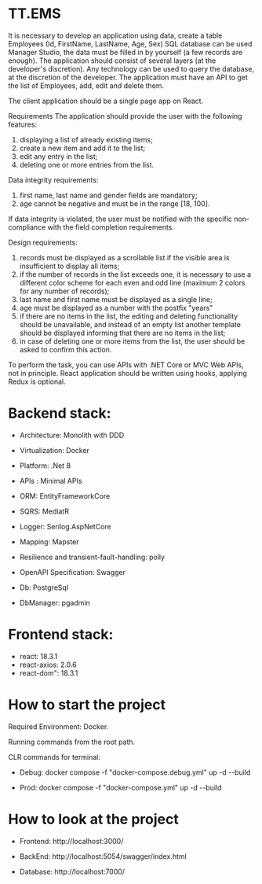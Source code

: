 # TT.EMS
It is necessary to develop an application using data, create a table Employees (Id, FirstName, LastName, Age, Sex) SQL database can be used Manager Studio, the data must be filled in by yourself (a few records are enough). The application should consist of several layers (at the developer's discretion). Any technology can be used to query the database, at the discretion of the developer. The application must have an API to get the list of Employees, add, edit and delete them.

The client application should be a single page app on React.
 
Requirements
The application should provide the user with the following features:
1) displaying a list of already existing items;
2) create a new item and add it to the list;
3) edit any entry in the list;
4) deleting one or more entries from the list.
 
Data integrity requirements:
1) first name, last name and gender fields are mandatory;
2) age cannot be negative and must be in the range [18, 100].
 
If data integrity is violated, the user must be notified with the specific non-compliance with the field completion requirements. 
 
Design requirements:
1) records must be displayed as a scrollable list if the visible area is insufficient to display all items;
2) if the number of records in the list exceeds one, it is necessary to use a different color scheme for each even and odd line (maximum 2 colors for any number of records);
3) last name and first name must be displayed as a single line;
4) age must be displayed as a number with the postfix "years"
5) if there are no items in the list, the editing and deleting functionality should be unavailable, and instead of an empty list another template should be displayed informing that there are no items in the list;
6) in case of deleting one or more items from the list, the user should be asked to confirm this action.
 
To perform the task, you can use APIs with .NET Core or MVC Web APIs, not in principle. React application should be written using hooks, applying Redux is optional.

# Backend stack:
- Architecture: Monolith with DDD
- Virtualization: Docker
- Platform: .Net 8
- APIs : Minimal APIs
- ORM: EntityFrameworkCore
- SQRS: MediatR
- Logger: Serilog.AspNetCore
- Mapping: Mapster
- Resilience and transient-fault-handling: polly
- OpenAPI Specification: Swagger

- Db: PostgreSql
- DbManager: pgadmin

# Frontend stack:
- react: 18.3.1
- react-axios: 2.0.6
- react-dom": 18.3.1

# How to start the project
Required Environment: Docker.

Running commands from the root path.

CLR commands for terminal:

- Debug:
        docker compose -f "docker-compose.debug.yml" up -d --build

- Prod:
        docker compose -f "docker-compose.yml" up -d --build

# How to look at the project

- Frontend: http://localhost:3000/

- BackEnd: http://localhost:5054/swagger/index.html

- Database: http://localhost:7000/